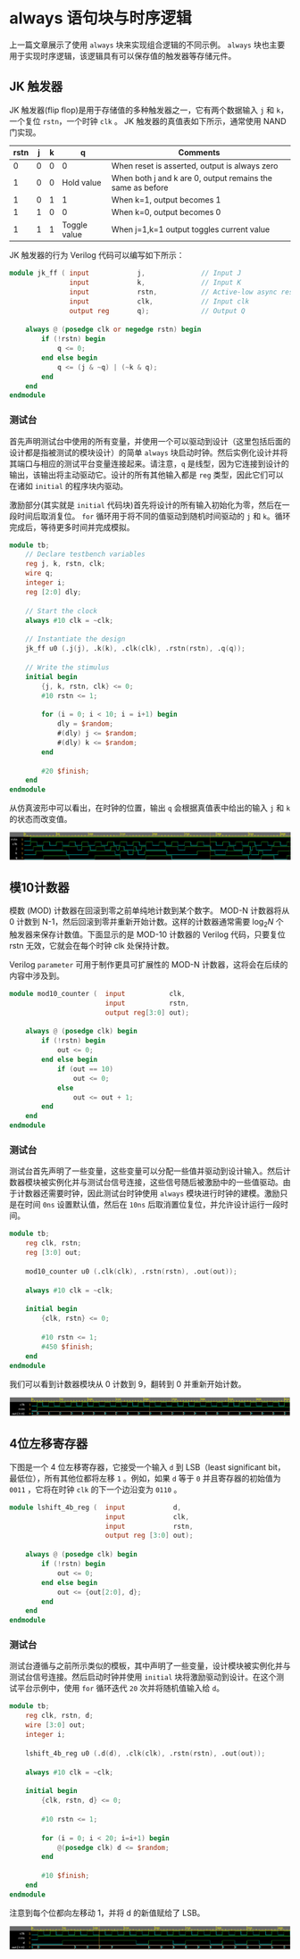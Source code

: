 # always 语句块与时序逻辑

上一篇文章展示了使用 `always` 块来实现组合逻辑的不同示例。 `always` 块也主要用于实现时序逻辑，该逻辑具有可以保存值的触发器等存储元件。

## JK 触发器

JK 触发器(flip flop)是用于存储值的多种触发器之一，它有两个数据输入 `j` 和 `k`，一个复位 `rstn`，一个时钟  `clk` 。 JK 触发器的真值表如下所示，通常使用 NAND 门实现。

|rstn|j|k|q|Comments|
|-|-|-|-|-|
|0|0|0|0|When reset is asserted, output is always zero|
|1|0|0|Hold value|When both j and k are 0, output remains the same as before|
|1|0|1|1|When k=1, output becomes 1|
|1|1|0|0|When k=0, output becomes 0|
|1|1|1|Toggle value|When j=1,k=1 output toggles current value|

JK 触发器的行为 Verilog 代码可以编写如下所示：

```verilog
module jk_ff ( input 			j, 				// Input J
               input 			k, 				// Input K
               input 			rstn, 		    // Active-low async reset
               input 			clk, 			// Input clk
               output reg       q); 			// Output Q

	always @ (posedge clk or negedge rstn) begin
		if (!rstn) begin
			q <= 0;
		end else begin
	  	    q <= (j & ~q) | (~k & q);
	    end
    end
endmodule
```

### 测试台

首先声明测试台中使用的所有变量，并使用一个可以驱动到设计（这里包括后面的设计都是指被测试的模块设计）的简单 `always` 块启动时钟。然后实例化设计并将其端口与相应的测试平台变量连接起来。请注意，`q` 是线型，因为它连接到设计的输出，该输出将主动驱动它。设计的所有其他输入都是 `reg` 类型，因此它们可以在诸如 `initial` 的程序块内驱动。

激励部分(其实就是 `initial` 代码块)首先将设计的所有输入初始化为零，然后在一段时间后取消复位。 `for` 循环用于将不同的值驱动到随机时间驱动的 `j` 和 `k`。循环完成后，等待更多时间并完成模拟。

```verilog
module tb;
	// Declare testbench variables
	reg j, k, rstn, clk;
	wire q;
	integer i;
	reg [2:0] dly;

	// Start the clock
	always #10 clk = ~clk;

	// Instantiate the design
	jk_ff u0 (.j(j), .k(k), .clk(clk), .rstn(rstn), .q(q));

	// Write the stimulus
	initial begin
		{j, k, rstn, clk} <= 0;
		#10 rstn <= 1;

		for (i = 0; i < 10; i = i+1) begin
			dly = $random;
			#(dly) j <= $random;
			#(dly) k <= $random;
		end

		#20 $finish;
	end
endmodule
```

从仿真波形中可以看出，在时钟的位置，输出 `q` 会根据真值表中给出的输入 `j` 和 `k` 的状态而改变值。

<p style="text-align:center"><img src="./jk-ff-wave.png" alt="jk-ff-wave" style="zoom:100%;" /></p>

## 模10计数器

模数 (MOD) 计数器在回滚到零之前单纯地计数到某个数字。 MOD-N 计数器将从 0 计数到 N-1，然后回滚到零并重新开始计数。这样的计数器通常需要 $\log_2N$ 个触发器来保存计数值。下面显示的是 MOD-10 计数器的 Verilog 代码，只要复位 rstn 无效，它就会在每个时钟 clk 处保持计数。

Verilog `parameter` 可用于制作更具可扩展性的 MOD-N 计数器，这将会在后续的内容中涉及到。

```verilog
module mod10_counter ( 	input		    clk,
						input 	        rstn,
						output reg[3:0] out);

	always @ (posedge clk) begin
		if (!rstn) begin
			out <= 0;
		end else begin
			if (out == 10)
				out <= 0;
			else
				out <= out + 1;
		end
	end
endmodule
```

### 测试台

测试台首先声明了一些变量，这些变量可以分配一些值并驱动到设计输入。然后计数器模块被实例化并与测试台信号连接，这些信号随后被激励中的一些值驱动。由于计数器还需要时钟，因此测试台时钟使用 `always` 模块进行时钟的建模。激励只是在时间 `0ns` 设置默认值，然后在 `10ns` 后取消置位复位，并允许设计运行一段时间。

```verilog
module tb;
	reg clk, rstn;
	reg [3:0] out;

	mod10_counter u0 (.clk(clk), .rstn(rstn), .out(out));

	always #10 clk = ~clk;

	initial begin
		{clk, rstn} <= 0;

		#10 rstn <= 1;
		#450 $finish;
	end
endmodule
```

我们可以看到计数器模块从 0 计数到 9，翻转到 0 并重新开始计数。

<p style="text-align:center"><img src="./mod10-counter-wave.png" alt="mod10-counter-wave" style="zoom:100%;" /></p>

## 4位左移寄存器

下图是一个 4 位左移寄存器，它接受一个输入 `d` 到 LSB（least significant bit，最低位），所有其他位都将左移 `1` 。例如，如果 `d` 等于 `0` 并且寄存器的初始值为 `0011` ，它将在时钟 `clk` 的下一个边沿变为 `0110` 。

```verilog
module lshift_4b_reg (  input            d,
                        input            clk,
                        input            rstn,
                        output reg [3:0] out);

    always @ (posedge clk) begin
        if (!rstn) begin
            out <= 0;
        end else begin
            out <= {out[2:0], d};
        end
    end
endmodule
```

### 测试台

测试台遵循与之前所示类似的模板，其中声明了一些变量，设计模块被实例化并与测试台信号连接。然后启动时钟并使用 `initial` 块将激励驱动到设计。在这个测试平台示例中，使用 `for` 循环迭代 `20` 次并将随机值输入给 `d`。

```verilog
module tb;
	reg clk, rstn, d;
	wire [3:0] out;
    integer i;

    lshift_4b_reg u0 (.d(d), .clk(clk), .rstn(rstn), .out(out));

	always #10 clk = ~clk;

	initial begin
        {clk, rstn, d} <= 0;

        #10 rstn <= 1;

        for (i = 0; i < 20; i=i+1) begin
            @(posedge clk) d <= $random;
        end

        #10 $finish;
	end
endmodule
```

注意到每个位都向左移动 1，并将 d 的新值赋给了 LSB。

<p style="text-align:center"><img src="./4b-lshift-wave.png" alt="4b-lshift-wave" style="zoom:100%;" /></p>

